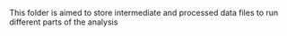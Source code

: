 This folder is aimed to store intermediate and processed data files to run different parts of the analysis
